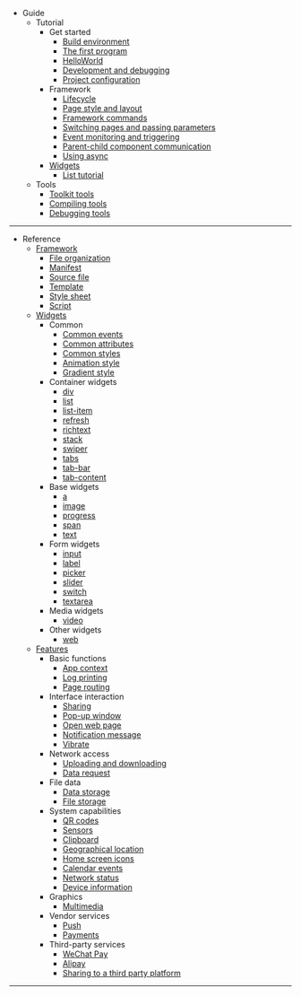 * Guide
    * Tutorial
        * Get started
            * [Build environment](README.md)
            * [The first program](tutorial/getting-started/the-first-program.en.md)
            * [HelloWorld](tutorial/getting-started/hello-world.en.md)
            * [Development and debugging](tutorial/getting-started/development-and-debugging.en.md)
            * [Project configuration](tutorial/getting-started/project-configuration.en.md)
        * Framework
            * [Lifecycle](tutorial/framework/lifecycle.en.md)
            * [Page style and layout](tutorial/framework/page-style-and-layout.en.md)
            * [Framework commands](tutorial/framework/framework-instructions.en.md)
            * [Switching pages and passing parameters](tutorial/framework/switching-pages-and-passing-parameters.en.md)
            * [Event monitoring and triggering](tutorial/framework/event-monitoring-and-triggering.en.md)
            * [Parent-child component communication](tutorial/framework/parent-child-component-communication.en.md)
            * [Using async](tutorial/framework/using-async.en.md)
        * [Widgets](tutorial/widgets/index.en.md)
            * [List tutorial](tutorial/widgets/list-tutorial.en.md)
    * Tools
        * [Toolkit tools](tools/toolkit-tools.en.md)
        * [Compiling tools](tools/compiling-tools.en.md)
        * [Debugging tools](tools/debugging-tools.en.md)
-----
* Reference
    * [Framework](framework/index.en.md)
        * [File organization](framework/file-organization.en.md)
        * [Manifest](framework/manifest.en.md)
        * [Source file](framework/source-file.en.md)
        * [Template](framework/template.en.md)
        * [Style sheet](framework/style-sheet.en.md)
        * [Script](framework/script.en.md)
    * [Widgets](widgets/index.en.md)
        * Common
            * [Common events](widgets/common-events.en.md)
            * [Common attributes](widgets/common-attributes.en.md)
            * [Common styles](widgets/common-styles.en.md)
            * [Animation style](widgets/animation-styles.en.md)
            * [Gradient style](widgets/gradient-styles.en.md)
        * Container widgets
            * [div](widgets/div.en.md)
            * [list](widgets/list.en.md)
            * [list-item](widgets/list-item.en.md)
            * [refresh](widgets/refresh.en.md)
            * [richtext](widgets/richtext.en.md)
            * [stack](widgets/stack.en.md)
            * [swiper](widgets/swiper.en.md)
            * [tabs](widgets/tabs.en.md)
            * [tab-bar](widgets/tab-bar.en.md)
            * [tab-content](widgets/tab-content.en.md)
        * Base widgets
            * [a](widgets/a.en.md)
            * [image](widgets/image.en.md)
            * [progress](widgets/progress.en.md)
            * [span](widgets/span.en.md)
            * [text](widgets/text.en.md)
        * Form widgets
            * [input](widgets/input.en.md)
            * [label](widgets/label.en.md)
            * [picker](widgets/picker.en.md)
            * [slider](widgets/slider.en.md)
            * [switch](widgets/switch.en.md)
            * [textarea](widgets/textarea.en.md)
        * Media widgets
            * [video](widgets/video.en.md)
        * Other widgets
            * [web](widgets/web.en.md)
    * [Features](features/index.en.md)
        * Basic functions
            * [App context](features/system/app.en.md)
            * [Log printing](features/system/log.en.md)
            * [Page routing](features/system/router.en.md)
        * Interface interaction
            * [Sharing](features/system/share.en.md)
            * [Pop-up window](features/system/prompt.en.md)
            * [Open web page](features/system/webview.en.md)
            * [Notification message](features/system/notification.en.md)
            * [Vibrate](features/system/vibrator.en.md)
        * Network access
            * [Uploading and downloading](features/system/request.en.md)
            * [Data request](features/system/fetch.en.md)
        * File data
            * [Data storage](features/system/storage.en.md)
            * [File storage](features/system/file.en.md)
        * System capabilities
            * [QR codes](features/system/barcode.en.md)
            * [Sensors](features/system/sensor.en.md)
            * [Clipboard](features/system/clipboard.en.md)
            * [Geographical location](features/system/geolocation.en.md)
            * [Home screen icons](features/system/shortcut.en.md)
            * [Calendar events](features/system/calendar.en.md)
            * [Network status](features/system/network.en.md)
            * [Device information](features/system/device.en.md)
        * Graphics
            * [Multimedia](features/system/media.en.md)
        * Vendor services
            * [Push](features/service/push.en.md)
            * [Payments](features/service/pay.en.md)
        * Third-party services
            * [WeChat Pay](features/service/wxpay.en.md)
            * [Alipay](features/service/alipay.en.md)
            * [Sharing to a third party platform](features/service/share.en.md)
-----
